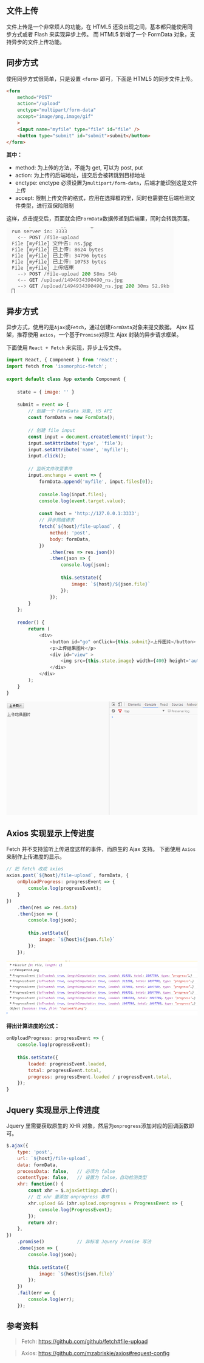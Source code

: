 
## 文件上传
文件上传是一个非常烦人的功能，在 HTML5 还没出现之间，基本都只能使用同步方式或者 Flash 来实现异步上传。
而 HTML5 新增了一个 FormData 对象，支持异步的文件上传功能。

## 同步方式
使用同步方式很简单，只是设置 `<form>` 即可，下面是 HTML5 的同步文件上传。

```html
<form
    method="POST"
    action="/upload"
    enctype="multipart/form-data"
    accept="image/png,image/gif"
    >
    <input name="myfile" type="file" id="file" />
    <button type="submit" id="submit">submit</button>
</form>
```

**其中：**
- method: 为上传的方法，不能为 get, 可以为 post, put
- action: 为上传的后端地址，提交后会被转跳到目标地址
- enctype: enctype 必须设置为`multipart/form-data`，后端才能识别这是文件上传
- accept: 限制上传文件的格式，应用在选择框的里，同时也需要在后端检测文件类型，进行双保险限制

这样，点击提交后，页面就会把`FormData`数据传递到后端里，同时会转跳页面。

![](../../../resource/20170427121806.png)

## 异步方式
异步方式，使用的是`Ajax`或`Fetch`，通过创建`FormData`对象来提交数据。
Ajax 框架，推荐使用 `axios`，一个基于`Promise`对原生 Ajax 封装的异步请求框架。

下面使用 `React + Fetch` 来实现，异步上传文件。

```js
import React, { Component } from 'react';
import fetch from 'isomorphic-fetch';

export default class App extends Component {

    state = { image: '' }

    submit = event => {
        // 创建一个 FormData 对象, H5 API
        const formData = new FormData();

        // 创建 file input
        const input = document.createElement('input');
        input.setAttribute('type', 'file');
        input.setAttribute('name', 'myfile');
        input.click();

        // 监听文件改变事件
        input.onchange = event => {
            formData.append('myfile', input.files[0]);

            console.log(input.files);
            console.log(event.target.value);

            const host = 'http://127.0.0.1:3333';
            // 异步网络请求
            fetch(`${host}/file-upload`, {
                method: 'post',
                body: formData,
            })
                .then(res => res.json())
                .then(json => {
                    console.log(json);

                    this.setState({
                        image: `${host}/${json.file}`
                    });
                });
        }
    };

    render() {
        return (
            <div>
                <button id="go" onClick={this.submit}>上传图片</button>
                <p>上传结果图片</p>
                <div id="view" >
                    <img src={this.state.image} width={400} height='auto' />
                </div>
            </div>
        );
    }
}
```

![](../../../resource/file-upload-demo.gif)

## Axios 实现显示上传进度
Fetch 并不支持监听上传进度这样的事件，而原生的 Ajax 支持。
下面使用 `Axios` 来制作上传进度的显示。

```js
// 把 fetch 改成 axios
axios.post(`${host}/file-upload`, formData, {
    onUploadProgress: progressEvent => {
        console.log(progressEvent);
    }
})
    .then(res => res.data)
    .then(json => {
        console.log(json);

        this.setState({
            image: `${host}${json.file}`
        });
    });
```

![](../../..//resource/20170427130004.png)

**得出计算进度的公式：**

```js
onUploadProgress: progressEvent => {
    console.log(progressEvent);

    this.setState({
        loaded: progressEvent.loaded,
        total: progressEvent.total,
        progress: progressEvent.loaded / progressEvent.total,
    });
}
```

## Jquery 实现显示上传进度
Jquery 里需要获取原生的 XHR 对象，然后为`onprogress`添加对应的回调函数即可。

```js
$.ajax({
    type: 'post',
    url: `${host}/file-upload`,
    data: formData,
    processData: false,   // 必须为 false
    contentType: false,   // 设置为 false，自动检测类型
    xhr: function() {
        const xhr = $.ajaxSettings.xhr();
        // 在 xhr 里添加 onprogress 事件
        xhr.upload && (xhr.upload.onprogress = ProgressEvent => {
            console.log(ProgressEvent);
        });
        return xhr;
    },
})
    .promise()            // 非标准 Jquery Promise 写法
    .done(json => {
        console.log(json);

        this.setState({
            image: `${host}${json.file}`
        });
    })
    .fail(err => {
        console.log(err);
    });
```

## 参考资料
> Fetch: https://github.com/github/fetch#file-upload

> Axios: https://github.com/mzabriskie/axios#request-config


